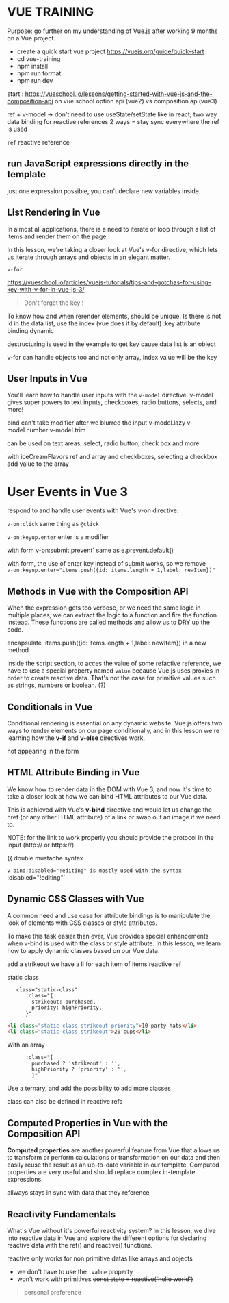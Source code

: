 # VUE TRAININGPurpose: go further on my understanding of Vue.js after working 9 months on a Vue project.- create a quick start vue project https://vuejs.org/guide/quick-start- cd vue-training- npm install- npm run format- npm run devstart : https://vueschool.io/lessons/getting-started-with-vue-js-and-the-composition-api on vue schooloption api (vue2) vs composition api(vue3)ref + v-model -> don't need to use useState/setState like in react, two way data binding for reactive references2 ways = stay sync everywhere the ref is used`ref` reactive reference## run JavaScript expressions directly in the templatejust one expression possible, you can't declare new variables inside## List Rendering in VueIn almost all applications, there is a need to iterate or loop through a list of items and render them on the page.In this lesson, we're taking a closer look at Vue's v-for directive, which lets us iterate through arrays and objects in an elegant matter.`v-for`https://vueschool.io/articles/vuejs-tutorials/tips-and-gotchas-for-using-key-with-v-for-in-vue-js-3/> Don't forget the key !To know how and when rerender elements, should be unique. Is there is not id in the data list, use the index (vue does it by default):key attribute binding dynamicdestructuring is used in the example to get key cause data list is an objectv-for can handle objects too and not only array, index value will be the key## User Inputs in VueYou'll learn how to handle user inputs with the `v-model` directive. v-model gives super powers to text inputs, checkboxes, radio buttons, selects, and more!bindcan't take modifierafter we blurred the input v-model.lazyv-model.numberv-model.trimcan be used on text areas, select, radio button, check box and morewith iceCreamFlavors ref and array and checkboxes, selecting a checkbox add value to the array# User Events in Vue 3respond to and handle user events with Vue's v-on directive.`v-on:click` same thing as `@click``v-on:keyup.enter` enter is a modifierwith form v-on:submit.prevent` same as e.prevent.default()with form, the use of enter key instead of submit works, so we remove `    v-on:keyup.enter="items.push({id: items.length + 1,label: newItem})"`## Methods in Vue with the Composition APIWhen the expression gets too verbose, or we need the same logic in multiple places, we can extract the logic to a function and fire the function instead. These functions are called methods and allow us to DRY up the code.encapsulate `items.push({id: items.length + 1,label: newItem}) in a new methodinside the script section, to acces the value of some refactive reference, we have to use a special property named `value` because Vue.js uses proxies in order to create reactive data. That's not the case for primitive values such as strings, numbers or boolean. (?)## Conditionals in VueConditional rendering is essential on any dynamic website. Vue.js offers two ways to render elements on our page conditionally, and in this lesson we're learning how the **v-if** and **v-else** directives work.not appearing in the form## HTML Attribute Binding in VueWe know how to render data in the DOM with Vue 3, and now it's time to take a closer look at how we can bind HTML attributes to our Vue data.This is achieved with Vue's **v-bind** directive and would let us change the href (or any other HTML attribute) of a link or swap out an image if we need to.NOTE: for the link to work properly you should provide the protocol in the input (http:// or https://){{ double mustache syntax`v-bind:disabled="!editing" is mostly used with the syntax `:disabled="!editing"`## Dynamic CSS Classes with VueA common need and use case for attribute bindings is to manipulate the look of elements with CSS classes or style attributes.To make this task easier than ever, Vue provides special enhancements when v-bind is used with the class or style attribute. In this lesson, we learn how to apply dynamic classes based on our Vue data.add a strikeoutwe have a li for each item of items reactive refstatic class```vue   class="static-class"      :class="{        strikeout: purchased,        priority: highPriority,      }"``````html<li class="static-class strikeout priority">10 party hats</li><li class="static-class strikeout">20 cups</li>```With an array```vue      :class="[        purchased ? 'strikeout' : '',        highPriority ? 'priority' : '',        ]"```Use a ternary, and add the possibility to add more classesclass can also be defined in reactive refs## Computed Properties in Vue with the Composition API**Computed properties** are another powerful feature from Vue that allows us to transform or perform calculations or transformation on our data and then easily reuse the result as an up-to-date variable in our template. Computed properties are very useful and should replace complex in-template expressions.allways stays in sync with data that they reference## Reactivity FundamentalsWhat's Vue without it's powerful reactivity system? In this lesson, we dive into reactive data in Vue and explore the different options for declaring reactive data with the ref() and reactive() functions.reactive only works for non primitive datas like arrays and objects- we don't have to use the `.value` property- won't work with primitives ~~const state = reactive('hello world')~~> personal preference